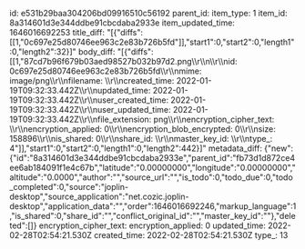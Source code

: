 id: e531b29baa304206bd09916510c56192
parent_id: 
item_type: 1
item_id: 8a314601d3e344ddbe91cbcdaba2933e
item_updated_time: 1646016692253
title_diff: "[{\"diffs\":[[1,\"0c697e25d80746ee963c2e83b726b5fd\"]],\"start1\":0,\"start2\":0,\"length1\":0,\"length2\":32}]"
body_diff: "[{\"diffs\":[[1,\"87cd7b96f679b03aed98527b032b97d2.png\\\r\\\n\\\r\\\nid: 0c697e25d80746ee963c2e83b726b5fd\\\r\\\nmime: image/png\\\r\\\nfilename: \\\r\\\ncreated_time: 2022-01-19T09:32:33.442Z\\\r\\\nupdated_time: 2022-01-19T09:32:33.442Z\\\r\\\nuser_created_time: 2022-01-19T09:32:33.442Z\\\r\\\nuser_updated_time: 2022-01-19T09:32:33.442Z\\\r\\\nfile_extension: png\\\r\\\nencryption_cipher_text: \\\r\\\nencryption_applied: 0\\\r\\\nencryption_blob_encrypted: 0\\\r\\\nsize: 158896\\\r\\\nis_shared: 0\\\r\\\nshare_id: \\\r\\\nmaster_key_id: \\\r\\\ntype_: 4\"]],\"start1\":0,\"start2\":0,\"length1\":0,\"length2\":442}]"
metadata_diff: {"new":{"id":"8a314601d3e344ddbe91cbcdaba2933e","parent_id":"fb73d1d872ce4ee6ab184091f1e4c67b","latitude":"0.00000000","longitude":"0.00000000","altitude":"0.0000","author":"","source_url":"","is_todo":0,"todo_due":0,"todo_completed":0,"source":"joplin-desktop","source_application":"net.cozic.joplin-desktop","application_data":"","order":1646016692246,"markup_language":1,"is_shared":0,"share_id":"","conflict_original_id":"","master_key_id":""},"deleted":[]}
encryption_cipher_text: 
encryption_applied: 0
updated_time: 2022-02-28T02:54:21.530Z
created_time: 2022-02-28T02:54:21.530Z
type_: 13